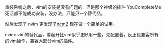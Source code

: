 重装系统之后，vim的安装是没有问题的，但是那个神级的插件 YouCompleteMe 死活都不能成功安装，没办法，只能只一个替代品。

然后发现了 nvim 更发现了[ncm2](https://github.com/ncm2/ncm2) 现在做一个简单的试用。


nvim: vim的替代品，看起开比vim似乎更好用一些，先配置着，反正也兼容所有的vim操作，兼容大部分vim的插件。
